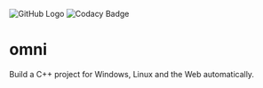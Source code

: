 ![GitHub Logo](https://github.com/codegoose/omni/workflows/package/badge.svg)
![Codacy Badge](https://app.codacy.com/project/badge/Grade/a795044308f844708037c2d5c57f98f5)
# omni
Build a C++ project for Windows, Linux and the Web automatically.
